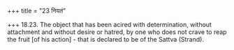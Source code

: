 +++
title = "23 नियतं"

+++
18.23. The object that has been acired with determination, without
attachment and without desire or hatred, by one who does not crave to
reap the fruit \[of his action\] - that is declared to be of the Sattva
(Strand).
